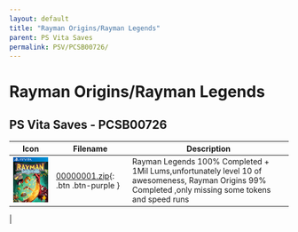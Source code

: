 ```yaml
---
layout: default
title: "Rayman Origins/Rayman Legends"
parent: PS Vita Saves
permalink: PSV/PCSB00726/
---
```

# Rayman Origins/Rayman Legends

## PS Vita Saves - PCSB00726

| Icon | Filename | Description |
|------|----------|-------------|
| ![Rayman Origins/Rayman Legends](icon0.png) | [00000001.zip](00000001.zip){: .btn .btn-purple } | Rayman Legends 100% Completed + 1Mil Lums,unfortunately level 10 of awesomeness, Rayman Origins 99% Completed ,only missing some tokens and speed runs
 |
